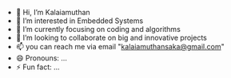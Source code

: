 - 👋 Hi, I’m Kalaiamuthan
- 👀 I’m interested in Embedded Systems
- 🌱 I’m currently focusing on coding and algorithms
- 💞️ I’m looking to collaborate on big and innovative projects
- 📫 you can reach me via email "kalaiamuthansaka@gmail.com"
- 😄 Pronouns: ...
- ⚡ Fun fact: ...

<!---
amuthansaka/amuthansaka is a ✨ special ✨ repository because its `README.md` (this file) appears on your GitHub profile.
You can click the Preview link to take a look at your changes.
--->
